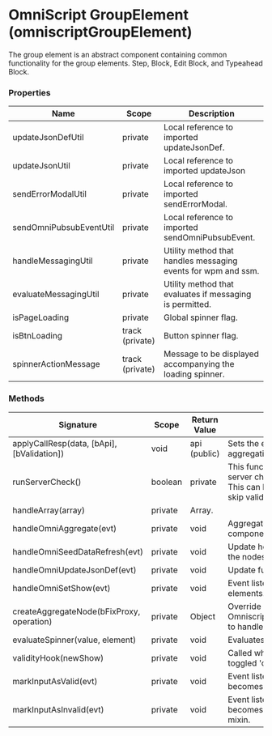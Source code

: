 # OmniScript GroupElement (omniscriptGroupElement)

The group element is an abstract component containing common functionality for the group elements. Step, Block, Edit Block, and Typeahead Block.

### Properties

| Name                    | Scope           | Description                                                   |
| ----------------------- | --------------- | ------------------------------------------------------------- |
| updateJsonDefUtil       | private         | Local reference to imported updateJsonDef.                    |
| updateJsonUtil          | private         | Local reference to imported updateJson                        |
| sendErrorModalUtil      | private         | Local reference to imported sendErrorModal.                   |
| sendOmniPubsubEventUtil | private         | Local reference to imported sendOmniPubsubEvent.              |
| handleMessagingUtil     | private         | Utility method that handles messaging events for wpm and ssm. |
| evaluateMessagingUtil   | private         | Utility method that evaluates if messaging is permitted.      |
| isPageLoading           | private         | Global spinner flag.                                          |
| isBtnLoading            | track (private) | Button spinner flag.                                          |
| spinnerActionMessage    | track (private) | Message to be displayed accompanying the loading spinner.     |

### Methods

| Signature                                  | Scope   | Return Value | Description                                                                                                                                              |
| ------------------------------------------ | ------- | ------------ | -------------------------------------------------------------------------------------------------------------------------------------------------------- |
| applyCallResp(data, [bApi], [bValidation]) | void    | api (public) | Sets the element value and triggers aggregation. Overridable.                                                                                            |
| runServerCheck()                           | boolean | private      | This function will determine if we need to run server check for this OmniScript being active. This can be overriden by any component to skip validation. |
| handleArray(array)                         | private | Array.<any>  |                                                                                                                                                          |
| handleOmniAggregate(evt)                   | private | void         | Aggregate event handler at the parent component level, to be modified.                                                                                   |
| handleOmniSeedDataRefresh(evt)             | private | void         | Update header seedDataJSON to only keep the nodes that are not applied yet.                                                                              |
| handleOmniUpdateJsonDef(evt)               | private | void         | Update full jsonDef of the script.                                                                                                                       |
| handleOmniSetShow(evt)                     | private | void         | Event listener that updates bShow for all elements.                                                                                                      |
| createAggregateNode(bFixProxy, operation)  | private | Object       | Override OmniscriptBaseElement.createAggregateNode to handle Proxies that have ReadOnlyHandler.                                                          |
| evaluateSpinner(value, element)            | private | void         | Evaluates spinner according to conditions.                                                                                                               |
| validityHook(newShow)                      | private | void         | Called when a group element has it's visibility toggled 'conditional render'.                                                                            |
| markInputAsValid(evt)                      | private | void         | Event listener fired when an input element becomes valid. Fired from hasValidation mixin.                                                                |
| markInputAsInvalid(evt)                    | private | void         | Event listener fired when an input element becomes invalid. Fired from hasValidation mixin.                                                              |
